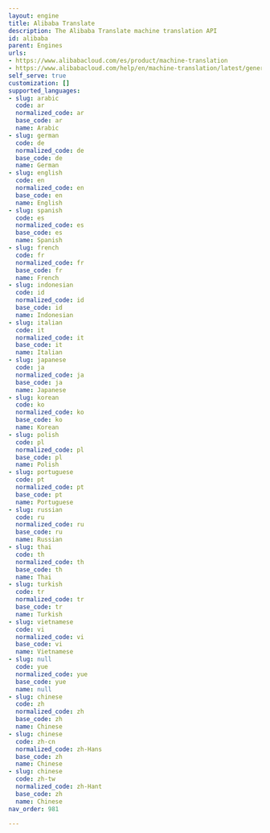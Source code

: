 ```yaml
---
layout: engine
title: Alibaba Translate
description: The Alibaba Translate machine translation API
id: alibaba
parent: Engines
urls:
- https://www.alibabacloud.com/es/product/machine-translation
- https://www.alibabacloud.com/help/en/machine-translation/latest/general-version-of-machine-translation
self_serve: true
customization: []
supported_languages:
- slug: arabic
  code: ar
  normalized_code: ar
  base_code: ar
  name: Arabic
- slug: german
  code: de
  normalized_code: de
  base_code: de
  name: German
- slug: english
  code: en
  normalized_code: en
  base_code: en
  name: English
- slug: spanish
  code: es
  normalized_code: es
  base_code: es
  name: Spanish
- slug: french
  code: fr
  normalized_code: fr
  base_code: fr
  name: French
- slug: indonesian
  code: id
  normalized_code: id
  base_code: id
  name: Indonesian
- slug: italian
  code: it
  normalized_code: it
  base_code: it
  name: Italian
- slug: japanese
  code: ja
  normalized_code: ja
  base_code: ja
  name: Japanese
- slug: korean
  code: ko
  normalized_code: ko
  base_code: ko
  name: Korean
- slug: polish
  code: pl
  normalized_code: pl
  base_code: pl
  name: Polish
- slug: portuguese
  code: pt
  normalized_code: pt
  base_code: pt
  name: Portuguese
- slug: russian
  code: ru
  normalized_code: ru
  base_code: ru
  name: Russian
- slug: thai
  code: th
  normalized_code: th
  base_code: th
  name: Thai
- slug: turkish
  code: tr
  normalized_code: tr
  base_code: tr
  name: Turkish
- slug: vietnamese
  code: vi
  normalized_code: vi
  base_code: vi
  name: Vietnamese
- slug: null
  code: yue
  normalized_code: yue
  base_code: yue
  name: null
- slug: chinese
  code: zh
  normalized_code: zh
  base_code: zh
  name: Chinese
- slug: chinese
  code: zh-cn
  normalized_code: zh-Hans
  base_code: zh
  name: Chinese
- slug: chinese
  code: zh-tw
  normalized_code: zh-Hant
  base_code: zh
  name: Chinese
nav_order: 981

---
```



